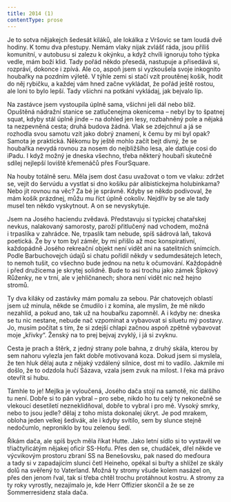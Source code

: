 ```yaml
---
title: 2014 (1)
contentType: prose
---
```


<section>

Je to sotva nějakejch šedesát kiláků, ale lokálka z Vršovic se tam loudá dvě hodiny. K tomu dva přestupy. Nemám vlaky nijak zvlášť ráda, jsou příliš komunitní, v autobusu si zalezu k okýnku, a když chvíli ignoruju toho týpka vedle, mám boží klid. Tady pořád někdo přesedá, nastupuje a přisedává si, rozpráví, dokonce i zpívá. Ale co, aspoň jsem si vyzkoušela svoje inkognito houbařky na pozdním výletě. V týhle zemi si stačí vzít proutěnej košík, hodit do něj rybičku, a každej vám hned začne vykládat, že pořád ještě rostou, ale loni to bylo lepší. Tady všichni na potkání vykládaj, jak bejvalo líp.

Na zastávce jsem vystoupila úplně sama, všichni jeli dál nebo blíž. Opuštěná nádražní stanice se zatlučenejma okenicema – nebyl by to špatnej squat, kdyby stál úplně jinde – na dohled jen lesy, rozbahněný pole a nějaká ta nezpevněná cesta; druhá budova žádná. Vlak se zdejchnul a já se rozhodla svou samotu vzít jako dobrý znamení, k čemu by mi byl opak? Samota je praktická. Někomu by ještě mohlo začít bejt divný, že se houbařka nevydá rovnou za nosem do nejbližšího lesa, ale datluje cosi do iPadu. I když možný je dneska všechno, třeba některý houbaři skutečně sdílej nejlepší loviště křemenáčů přes FourSquare.

Na houby totálně seru. Měla jsem dost času uvažovat o tom ve vlaku: zdržet se, vejít do šervúdu a vystlat si dno košíku pár alibistickejma holubinkama? Nebo jít rovnou na věc? Za bé je správně. Kdyby se někdo podivoval, že mám košík prázdnej, můžu mu říct úplně cokoliv. Nejdřív by se ale tady musel ten někdo vyskytnout. A on se nevyskytuje.

Jsem na Josého haciendu zvědavá. Představuju si typickej chatařskej nevkus, nalakovaný samorosty, paroží přitlučený nad vchodem, možná i trpaslíka v zahrádce. Ne, trpaslík tam nebude, spíš sádrová laň, taková poetická. Že by v tom byl záměr, by mi přišlo až moc konspirativní, každopádně Josého rekreační objekt není vidět ani na satelitních snímcích. Podle Barbuchovejch údajů si chatu pořídil někdy v sedumdesátejch letech, to nemoh tušit, co všechno bude jednou na netu k očumování. Každopádně i před družicema je skrytej solidně. Bude to asi trochu jako zámek Šípkový Růženky, ne v trní, ale v jehličnanech; shora není vidět nic než hejno stromů.

Ty dva kiláky od zastávky mám pomalu za sebou. Pár chatovejch oblastí jsem už minula, někde se čmudilo i z komína, ale myslim, že mě nikdo nezahlíd, a pokud ano, tak už na houbařku zapomněl. A i kdyby ne: dneska se tu nic nestane, nebude nač vzpomínat a vybavovat si siluetu mý postavy. Jo, musím počítat s tím, že si zdejší chlapi začnou aspoň zpětně vybavovat moje „křivky“. Ženský na to prej bejvaj zvyklý, i já si zvyknu.

Cesta je prach a štěrk, z jedný strany pole bahna, z druhý skála, kterou by sem nahoru vylezla jen fakt dobře motivovaná koza. Dokud jsem si myslela, že ten hluk dělaj auta z nějaký vzdálený silnice, dost mi to vadilo. Jakmile mi došlo, že to odzdola hučí Sázava, vzala jsem zvuk na milost. I řeka má právo otevřít si hubu.

Támhle to je! Mejlka je vyloučená, Josého dača stojí na samotě, nic dalšího tu není. Dobře si to pán vybral – pro sebe, nikdo ho tu celý ty nekonečně se vlekoucí desetiletí nezneklidňoval, dobře to vybral i pro mě. Vysoký smrky, nebo to jsou jedle? dělaj z toho místa dokonalej úkryt. Je pod mrakem, obloha jeden velkej šedivák, ale i kdyby svítilo, sem by slunce stejně nedočumlo, neproniklo by tou zelenou šedí.

Říkám dača, ale spíš bych měla říkat Hutte. Jako letní sídlo si to vystavěl ve třiačtyřicátým nějakej oficír SS-Hofu. Přes den se, chudáček, dřel někde ve výcvikovým prostoru zbraní SS na Benešovsku, pak nased do meďoura a tady si v zapadajícím slunci četl Heineho, opékal si buřty a shlížel ze skály dolů na svěřený to Vater­land. Možná ty stromy všude kolem nasázel on, přes den jenom řval, tak si třeba chtěl trochu protáhnout kostru. A stromy za ty roky vyrostly, nezajímalo je, kde Herr Offizier skončil a že se ze Sommerresidenz stala dača.

</section>
